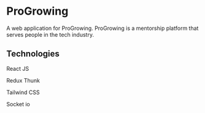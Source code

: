 # ProGrowing

A web application for ProGrowing. ProGrowing is a mentorship platform that serves people in the tech industry.
## Technologies

React JS

Redux Thunk

Tailwind CSS

Socket io

